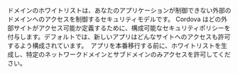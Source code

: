 
<p>   ドメインのホワイトリストは、あなたのアプリケーションが制御できない外部のドメインへのアクセスを制御するセキュリティモデルです。 Cordova はどの外部サイトがアクセス可能か定義するために、構成可能なセキュリティポリシーを付与します。デフォルトでは、新しいアプリはどんなサイトへのアクセスも許可するよう構成されています。　アプリを本番移行する前に、ホワイトリストを生成し、特定のネットワークドメインとサブドメインのみアクセスを許可してください。</p>
